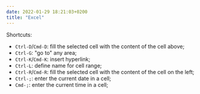 ```yaml
---
date: 2022-01-29 18:21:03+0200
title: "Excel"
---
```


Shortcuts:

- `Ctrl-D`/`Cmd-D`: fill the selected cell with the content of the cell above;
- `Ctrl-G`: "go to" any area;
- `Ctrl-K`/`Cmd-K`: insert hyperlink;
- `Ctrl-L`: define name for cell range;
- `Ctrl-R`/`Cmd-R`: fill the selected cell with the content of the cell on the left;
- `Ctrl-;`: enter the current date in a cell;
- `Cmd-;`: enter the current time in a cell;
